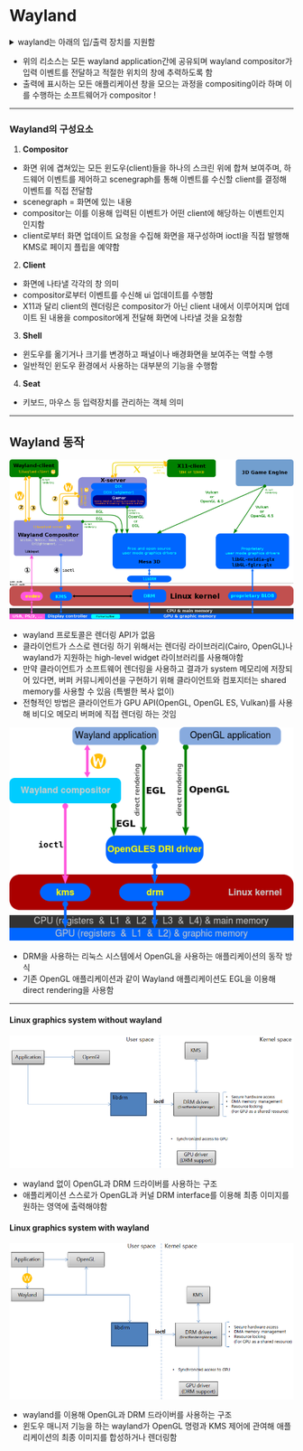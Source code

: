 # Wayland
<details>
<summary>wayland는 아래의 입/출력 장치를 지원함</summary>
  
- 입력장치
    - 키보드
    - 마우스
    - 터치 패드
    - 터치 스크린
    - 태블릿
- 출력장치
    - Desktop display
    - Laptop display
    - Mobile display
     
</details>

- 위의 리소스는 모든 wayland application간에 공유되며 wayland compositor가 입력 이벤트를 전달하고 적절한 위치의 창에 추력하도록 함
- 출력에 표시하는 모든 애플리케이션 창을 모으는 과정을 compositing이라 하며 이를 수행하는 소프트웨어가 compositor !

---
### Wayland의 구성요소

1. **Compositor**
- 화면 위에 겹쳐있는 모든 윈도우(client)들을 하나의 스크린 위에 합쳐 보여주며, 하드웨어 이벤트를 제어하고 scenegraph를 통해 이벤트를 수신할 client를 결정해 이벤트를 직접 전달함
- scenegraph = 화면에 있는 내용
- compositor는 이를 이용해 입력된 이벤트가 어떤 client에 해당하는 이벤트인지 인지함
- client로부터 화면 업데이트 요청을 수집해 화면을 재구성하며 ioctl을 직접 발행해 KMS로 페이지 플립을 예약함

2. **Client**
- 화면에 나타낼 각각의 창 의미
- compositor로부터 이벤트를 수신해 ui 업데이트를 수행함
- X11과 달리 client의 렌더링은 compositor가 아닌 client 내에서 이루어지며 업데이트 된 내용을 compositor에게 전달해 화면에 나타낼 것을 요청함

3. **Shell**
- 윈도우를 옮기거나 크기를 변경하고 패널이나 배경화면을 보여주는 역할 수행
- 일반적인 윈도우 환경에서 사용하는 대부분의 기능을 수행함

4. **Seat**
- 키보드, 마우스 등 입력장치를 관리하는 객체 의미

---
## Wayland 동작

![wayland_operate](/contents/Embedded_System/img/wayland_operate.png)

- wayland 프로토콜은 렌더링 API가 없음
- 클라이언트가 스스로 렌더링 하기 위해서는 렌더링 라이브러리(Cairo, OpenGL)나 wayland가 지원하는 high-level widget 라이브러리를 사용해야함
- 만약 클라이언트가 소프트웨어 렌더링을 사용하고 결과가 system 메모리에 저장되어 있다면, 버퍼 커뮤니케이션을 구현하기 위해 클라이언트와 컴포지터는 shared memory를 사용할 수 있음 (특별한 복사 없이)
- 전형적인 방법은 클라이언트가 GPU API(OpenGL, OpenGL ES, Vulkan)를 사용해 비디오 메모리 버퍼에 직접 렌더링 하는 것임

![opengl_app_operate](/contents/Embedded_System/img/opengl_app_operate.png)
- DRM을 사용하는 리눅스 시스템에서 OpenGL을 사용하는 애플리케이션의 동작 방식
- 기존 OpenGL 애플리케이션과 같이 Wayland 애플리케이션도 EGL을 이용해 direct rendering을 사용함

---
#### Linux graphics system without wayland
![linux_graphics_system_without_wayland](/contents/Embedded_System/img/linux_graphics_system_without_wayland.png)

- wayland 없이 OpenGL과 DRM 드라이버를 사용하는 구조
- 애플리케이션 스스로가 OpenGL과 커널 DRM interface를 이용해 최종 이미지를 원하는 영역에 출력해야함

#### Linux graphics system with wayland
![linux_graphics_system_with_wayland](/contents/Embedded_System/img/linux_graphics_system_with_wayland.png)

- wayland를 이용해 OpenGL과 DRM 드라이버를 사용하는 구조
- 윈도우 매니저 기능을 하는 wayland가 OpenGL 명령과 KMS 제어에 관여해 애플리케이션의 최종 이미지를 합성하거나 렌더링함
